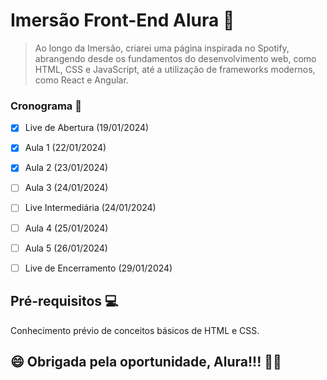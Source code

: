 # Imersão Front-End Alura 🤿

> Ao longo da Imersão, criarei uma página inspirada no Spotify, abrangendo desde os fundamentos do desenvolvimento web, como HTML, CSS e JavaScript, até a utilização de frameworks modernos, como React e Angular.

### Cronograma 📆
- [x] Live de Abertura (19/01/2024)
- [x] Aula 1 (22/01/2024)
- [x] Aula 2 (23/01/2024)
- [ ] Aula 3 (24/01/2024)
- [ ] Live Intermediária (24/01/2024)
- [ ] Aula 4 (25/01/2024)
- [ ] Aula 5 (26/01/2024)
- [ ] Live de Encerramento (29/01/2024)


## Pré-requisitos 💻

Conhecimento prévio de conceitos básicos de HTML e CSS.


## 😄 Obrigada pela oportunidade, Alura!!! 🚀🚀


